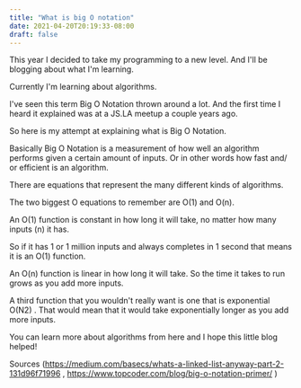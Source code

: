 ```yaml
---
title: "What is big O notation"
date: 2021-04-20T20:19:33-08:00
draft: false
---
```


This year I decided to take my programming to a new level. And I'll be blogging about what I'm learning.

Currently I'm learning about algorithms.

I've seen this term Big O Notation thrown around a lot. And the first time I heard it explained was at a JS.LA meetup a couple years ago.

So here is my attempt at explaining what is Big O Notation.

Basically Big O Notation is a measurement of how well an algorithm performs given a certain amount of inputs. Or in other words how fast and/ or efficient is an algorithm.

There are equations that represent the many different kinds of algorithms.

The two biggest O equations to remember are O(1) and O(n).

An O(1) function is constant in how long it will take, no matter how many inputs (n) it has.

So if it has 1 or 1 million inputs and always completes in 1 second that means it is an O(1) function.

An O(n) function is linear in how long it will take. So the time it takes to run grows as you add more inputs.

A third function that you wouldn't really want is one that is exponential O(N2) . That would mean that it would take exponentially longer as you add more inputs.

You can learn more about algorithms from here and I hope this little blog helped!

Sources (https://medium.com/basecs/whats-a-linked-list-anyway-part-2-131d96f71996 , https://www.topcoder.com/blog/big-o-notation-primer/ )
